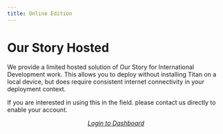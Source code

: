 ```yaml
---
title: Online Edition
---
```


<ReadTime />

# Our Story Hosted

<Leader>

We provide a limited hosted solution of Our Story for International Development work. This allows you to deploy without installing Titan on a local device, but does require consistent internet connectivity in your deployment context.

If you are interested in using this in the field. please contact us directly to enable your account.

</Leader>

<div style="text-align:center;">
<a href="//app.ourstory.video">
    <el-button>
        <i class="el-icon-download"/>
        Login to Dashboard
    </el-button>
</a>
</div>